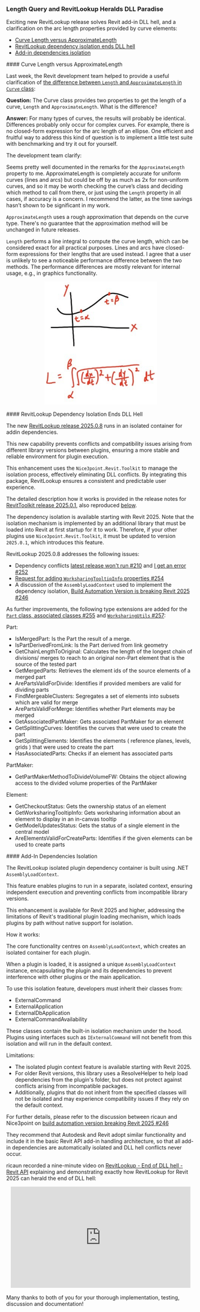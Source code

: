 <head>
<meta http-equiv="Content-Type" content="text/html; charset=utf-8">
<link rel="stylesheet" type="text/css" href="bc.css">
<!-- https://highlightjs.org/#usage
<link rel="stylesheet" href="https://cdnjs.cloudflare.com/ajax/libs/highlight.js/11.9.0/styles/default.min.css">
<script src="https://cdnjs.cloudflare.com/ajax/libs/highlight.js/11.9.0/highlight.min.js"></script>
<script>hljs.highlightAll();</script>
-->

<!-- https://prismjs.com -->
<link href="https://cdn.jsdelivr.net/npm/prismjs@1.29.0/themes/prism.min.css" rel="stylesheet" />
<script src="https://cdn.jsdelivr.net/npm/prismjs@1.29.0/components/prism-core.min.js"></script>
<script src="https://cdn.jsdelivr.net/npm/prismjs@1.29.0/plugins/autoloader/prism-autoloader.min.js"></script>
<style> code[class*=language-], pre[class*=language-] { font-size : 90%; } </style>
</head>

<!---

- The difference between Length and ApproximateLength in Curve class
  https://forums.autodesk.com/t5/revit-api-forum/the-difference-between-length-and-approximatelength-in-curve/m-p/12841543/

- ricaun video on end of dll hell
  https://www.linkedin.com/posts/ricaun_revitlookup-end-of-dll-hell-revit-api-activity-7217554542312239105-BvN3?utm_source=share&utm_medium=member_desktop

twitter:

Clarification on the arc Length versus ApproximateLength properties provided by curve elements and the new RevitLookup add-in dependencies isolation solves @AutodeskRevit #RevitAPI add-in DLL hell #BIM @DynamoBIM https://autode.sk/end_dll_hell

New RevitLookup solves Revit add-in DLL hell, and a clarification on the arc length properties provided by curve elements
&ndash; Curve Length versus ApproximateLength
&ndash; RevitLookup dependency isolation ends DLL hell
&ndash; Add-in dependencies isolation...

linkedin:

Clarification on the arc Length versus ApproximateLength properties provided by curve elements and the new RevitLookup add-in dependencies isolation solves #RevitAPI add-in DLL hell

https://autode.sk/end_dll_hell

- Curve Length versus ApproximateLength
- RevitLookup dependency isolation ends DLL hell
- Add-in dependencies isolation...

#BIM #DynamoBIM #AutodeskAPS #Revit #API #IFC #SDK #Autodesk #AEC #adsk

the [Revit API discussion forum](http://forums.autodesk.com/t5/revit-api-forum/bd-p/160) thread

<center>
<img src="img/" alt="" title="" width="600"/>
<p style="font-size: 80%; font-style:italic"></p>
</center>

-->

### Length Query and RevitLookup Heralds DLL Paradise

Exciting new RevitLookup release solves Revit add-in DLL hell, and a clarification on the arc length properties provided by curve elements:

- [Curve Length versus ApproximateLength](#2)
- [RevitLookup dependency isolation ends DLL hell](#3)
- [Add-in dependencies isolation](#4)

####<a name="2"></a> Curve Length versus ApproximateLength

Last week, the Revit development team helped to provide a useful clarification
of [the difference between `Length` and `ApproximateLength` in `Curve` class](https://forums.autodesk.com/t5/revit-api-forum/the-difference-between-length-and-approximatelength-in-curve/m-p/12841543/):

**Question:**
The Curve class provides two properties to get the length of a curve, `Length` and `ApproximateLength`.
What is the difference?

**Answer:**
For many types of curves, the results will probably be identical.
Differences probably only occur for complex curves.
For example, there is no closed-form expression for the arc length of an ellipse.
One efficient and fruitful way to address this kind of question is to implement a little test suite with benchmarking and try it out for yourself.

The development team clarify:

Seems pretty well documented in the remarks for the `ApproximateLength` property to me.
ApproximateLength is completely accurate for uniform curves (lines and arcs) but could be off by as much as 2x for non-uniform curves, and so it may be worth checking the curve’s class and deciding which method to call from there, or just using the `Length` property in all cases, if accuracy is a concern.
I recommend the latter, as the time savings hasn’t shown to be significant in my work.

`ApproximateLength` uses a rough approximation that depends on the curve type.
There's no guarantee that the approximation method will be unchanged in future releases.

`Length` performs a line integral to compute the curve length, which can be considered exact for all practical purposes.
Lines and arcs have closed-form expressions for their lengths that are used instead.
I agree that a user is unlikely to see a noticeable performance difference between the two methods.
The performance differences are mostly relevant for internal usage, e.g., in graphics functionality.

<center>
<img src="img/arc_length.png" alt="Arc length" title="Arc length" width="300"/>
</center>

####<a name="3"></a> RevitLookup Dependency Isolation Ends DLL Hell

The new [RevitLookup release 2025.0.8](https://github.com/jeremytammik/RevitLookup/releases/tag/2025.0.8) runs
in an isolated container for addin dependencies.

This new capability prevents conflicts and compatibility issues arising from different library versions between plugins, ensuring a more stable and reliable environment for plugin execution.

This enhancement uses the `Nice3point.Revit.Toolkit` to manage the isolation process, effectively eliminating DLL conflicts.
By integrating this package, RevitLookup ensures a consistent and predictable user experience.

The detailed description how it works is provided in the release notes
for [RevitToolkit release 2025.0.1](https://github.com/Nice3point/RevitToolkit/releases/tag/2025.0.1),
also reproduced [below](#4).

<!--
Please note that this is unrelated
to [the recent RevitLookup hotfix 2025.0.1](https://thebuildingcoder.typepad.com/blog/2024/04/revitlookup-hotfix-and-the-revit-2025-sdk.html#2).
-->

The dependency isolation is available starting with Revit 2025.
Note that the isolation mechanism is implemented by an additional library that must be loaded into Revit at first startup for it to work.
Therefore, if your other plugins use `Nice3point.Revit.Toolkit`, it must be updated to version `2025.0.1`, which introduces this feature.

RevitLookup 2025.0.8 addresses the following issues:

- Dependency conflicts [latest release won't run #210](https://github.com/jeremytammik/RevitLookup/issues/210) and
  [I get an error #252](https://github.com/jeremytammik/RevitLookup/issues/252)
- [Request for adding `WorksharingTooltipInfo` properties #254](https://github.com/jeremytammik/RevitLookup/issues/254)
- A discussion of the `AssemblyLoadContext` used to implement the dependency isolation,
  [Build Automation Version is breaking Revit 2025 #246](https://github.com/jeremytammik/RevitLookup/issues/246)

As further improvements, the following type extensions are added
for the [`Part` class, associated classes #255](https://github.com/jeremytammik/RevitLookup/pull/255)
and [`WorksharingUtils` #257](https://github.com/jeremytammik/RevitLookup/pull/257):

Part:

- IsMergedPart: Is the Part the result of a merge.
- IsPartDerivedFromLink: Is the Part derived from link geometry
- GetChainLengthToOriginal: Calculates the length of the longest chain of divisions/ merges to reach to an original non-Part element that is the source of the tested part
- GetMergedParts: Retrieves the element ids of the source elements of a merged part
- ArePartsValidForDivide: Identifies if provided members are valid for dividing parts
- FindMergeableClusters: Segregates a set of elements into subsets which are valid for merge
- ArePartsValidForMerge: Identifies whether Part elements may be merged
- GetAssociatedPartMaker: Gets associated PartMaker for an element
- GetSplittingCurves: Identifies the curves that were used to create the part
- GetSplittingElements: Identifies the elements ( reference planes, levels, grids ) that were used to create the part
- HasAssociatedParts: Checks if an element has associated parts

PartMaker:
- GetPartMakerMethodToDivideVolumeFW: Obtains the object allowing access to the divided volume properties of the PartMaker

Element:
- GetCheckoutStatus: Gets the ownership status of an element
- GetWorksharingTooltipInfo: Gets worksharing information about an element to display in an in-canvas tooltip
- GetModelUpdatesStatus: Gets the status of a single element in the central model
- AreElementsValidForCreateParts: Identifies if the given elements can be used to create parts

####<a name="4"></a> Add-In Dependencies Isolation

The RevitLookup isolated plugin dependency container is built using .NET `AssemblyLoadContext`.

This feature enables plugins to run in a separate, isolated context, ensuring independent execution and preventing conflicts from incompatible library versions.

This enhancement is available for Revit 2025 and higher, addressing the limitations of Revit's traditional plugin loading mechanism, which loads plugins by path without native support for isolation.

How it works:

The core functionality centres on `AssemblyLoadContext`, which creates an isolated container for each plugin.

When a plugin is loaded, it is assigned a unique `AssemblyLoadContext` instance, encapsulating the plugin and its dependencies to prevent interference with other plugins or the main application.

To use this isolation feature, developers must inherit their classes from:

- ExternalCommand
- ExternalApplication
- ExternalDbApplication
- ExternalCommandAvailability

These classes contain the built-in isolation mechanism under the hood.
Plugins using interfaces such as `IExternalCommand` will not benefit from this isolation and will run in the default context.

Limitations:

- The isolated plugin context feature is available starting with Revit 2025.
- For older Revit versions, this library uses a ResolveHelper to help load dependencies from the plugin's folder, but does not protect against conflicts arising from incompatible packages.
- Additionally, plugins that do not inherit from the specified classes will not be isolated and may experience compatibility issues if they rely on the default context.

For further details, please refer to the discussion between ricaun and Nice3point
on [build automation version breaking Revit 2025 #246](https://github.com/jeremytammik/RevitLookup/issues/246)

They recommend that Autodesk and Revit adopt similar functionality and include it in the basic Revit API add-in handling architecture, so that all add-in dependencies are automatically isolated and DLL hell conflicts never occur.

ricaun recorded a nine-minute video
on [RevitLookup - End of DLL hell - Revit API](https://youtu.be/cpy4J_6-8WY) explaining
and demonstrating exactly how RevitLookup for Revit 2025 can herald the end of DLL hell:

<center>
<iframe width="480" height="270" src="https://www.youtube.com/embed/cpy4J_6-8WY?si=05tXP34MEFOGqFGB" title="YouTube video player" frameborder="0" allow="accelerometer; autoplay; clipboard-write; encrypted-media; gyroscope; picture-in-picture; web-share" referrerpolicy="strict-origin-when-cross-origin" allowfullscreen></iframe>
</center>

Many thanks to both of you for your thorough implementation, testing, discussion and documentation!
